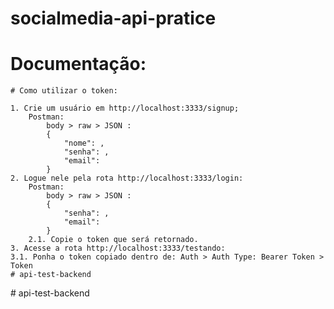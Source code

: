 # socialmedia-api-pratice

# Documentação: 

    # Como utilizar o token:

    1. Crie um usuário em http://localhost:3333/signup;
        Postman: 
            body > raw > JSON :
            {
                "nome": ,
                "senha": ,
                "email": 
            }
    2. Logue nele pela rota http://localhost:3333/login:
        Postman: 
            body > raw > JSON :
            {
                "senha": ,
                "email": 
            }
        2.1. Copie o token que será retornado.
    3. Acesse a rota http://localhost:3333/testando:
    3.1. Ponha o token copiado dentro de: Auth > Auth Type: Bearer Token > Token
    #   a p i - t e s t - b a c k e n d  
 #   a p i - t e s t - b a c k e n d  
 